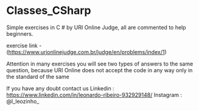# Classes_CSharp
Simple exercises in C # by URI Online Judge, all are commented to help beginners.

exercise link - (https://www.urionlinejudge.com.br/judge/en/problems/index/1)

Attention in many exercises you will see two types of answers to the same question, because URI Online does not accept the code in any way only in the standard of the same

If you have any doubt contact us
Linkedin : https://www.linkedin.com/in/leonardo-ribeiro-932929148/
Instagram : @l_leozinho_